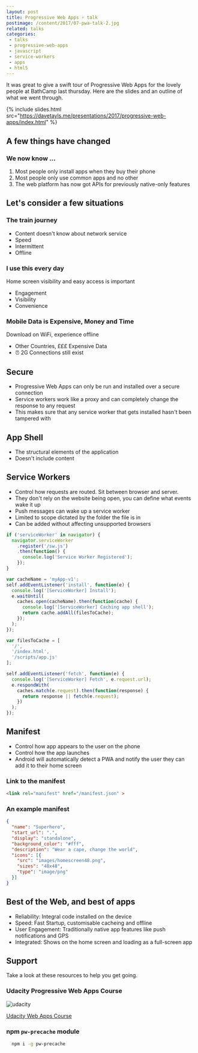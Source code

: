 ```yaml
---
layout: post
title: Progressive Web Apps ⚡️ talk
postimage: /content/2017/07-pwa-talk-2.jpg
related: talks
categories:
 - talks
 - progressive-web-apps
 - javascript
 - service-workers
 - apps
 - html5
---
```


It was great to give a swift tour of Progressive Web Apps for the lovely people at BathCamp last thursday. Here are the slides and an outline of what we went through.

{% include slides.html src="https://davetayls.me/presentations/2017/progressive-web-apps/index.html" %}

## A few things have changed

### We now know ...

 1. Most people only install apps when they buy their phone
 2. Most people only use common apps and no other
 3. The web platform has now got APIs for previously native-only features


## Let's consider a few situations

### The train journey

 - Content doesn't know about network service
 - Speed
 - Intermittent
 - Offline

### I use this every day

Home screen visibility and easy access is important

 - Engagement
 - Visibility
 - Convenience

### Mobile Data is Expensive, Money and Time

Download on WiFi, experience offline

 - Other Countries, £££ Expensive Data
 - ⏰ 2G Connections still exist
 
## Secure

 - Progressive Web Apps can only be run and installed over a secure connection
 - Service workers work like a proxy and can completely change the response to any request
 - This makes sure that any service worker that gets installed hasn't been tampered with
 
## App Shell

 - The structural elements of the application
 - Doesn't include content
 
## Service Workers

 - Control how requests are routed. Sit between browser and server.
 - They don't rely on the website being open, you can define what events wake it up
 - Push messages can wake up a service worker
 - Limited to scope dictated by the folder the file is in
 - Can be added without affecting unsupported browsers

```javascript
if ('serviceWorker' in navigator) {
  navigator.serviceWorker
    .register('/sw.js')
    .then(function() {
      console.log('Service Worker Registered');
    });
}
```

```javascript
var cacheName = 'myApp-v1';
self.addEventListener('install', function(e) {
  console.log('[ServiceWorker] Install');
  e.waitUntil(
    caches.open(cacheName).then(function(cache) {
      console.log('[ServiceWorker] Caching app shell');
      return cache.addAll(filesToCache);
    });
  );
});
```

```javascript
var filesToCache = [
  '/',
  '/index.html',
  '/scripts/app.js'
];
```

```javascript
self.addEventListener('fetch', function(e) {
  console.log('[ServiceWorker] Fetch', e.request.url);
  e.respondWith(
    caches.match(e.request).then(function(response) {
      return response || fetch(e.request);
    })
  );
});
```

## Manifest

 - Control how app appears to the user on the phone
 - Control how the app launches
 - Android will automatically detect a PWA and notify the user they can add it to their home screen

### Link to the manifest

```html
<link rel="manifest" href="/manifest.json" >
```

### An example manifest

```json
{
  "name": "Superhero",
  "start_url": ".",
  "display": "standalone",
  "background_color": "#fff",
  "description": "Wear a cape, change the world",
  "icons": [{
    "src": "images/homescreen48.png",
    "sizes": "48x48",
    "type": "image/png"
  }]
}
```

## Best of the Web, and best of apps

 - Reliability: Integral code installed on the device
 - Speed: Fast Startup, customisable cacheing and offline
 - User Engagement: Traditionally native app features like push notifications and GPS
 - Integrated: Shows on the home screen and loading as a full-screen app
 
## Support

Take a look at these resources to help you get going.

### Udacity Progressive Web Apps Course

![udacity](https://davetayls.me/presentations/2017/progressive-web-apps/udacity.png)

[Udacity Web Apps Course](https://www.udacity.com/course/intro-to-progressive-web-apps--ud811)
 
### npm `pw-precache` module
 
```bash
  npm i -g pw-precache
  ```
